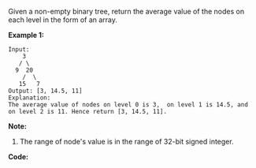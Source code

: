 Given a non-empty binary tree, return the average value of the nodes on each level in the form of an array.

**Example 1:**

	Input:
	    3
	   / \
	  9  20
	    /  \
	   15   7
	Output: [3, 14.5, 11]
	Explanation:
	The average value of nodes on level 0 is 3,  on level 1 is 14.5, and on level 2 is 11. Hence return [3, 14.5, 11].
**Note:**
1. The range of node's value is in the range of 32-bit signed integer.

**Code:**

